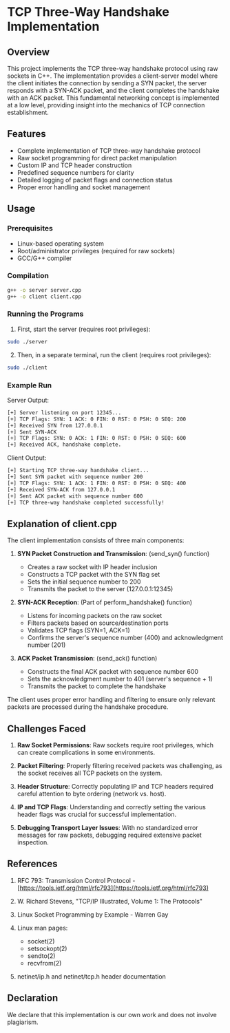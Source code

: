 # TCP Three-Way Handshake Implementation

## Overview
This project implements the TCP three-way handshake protocol using raw sockets in C++. The implementation provides a client-server model where the client initiates the connection by sending a SYN packet, the server responds with a SYN-ACK packet, and the client completes the handshake with an ACK packet. This fundamental networking concept is implemented at a low level, providing insight into the mechanics of TCP connection establishment.

## Features
- Complete implementation of TCP three-way handshake protocol
- Raw socket programming for direct packet manipulation
- Custom IP and TCP header construction
- Predefined sequence numbers for clarity
- Detailed logging of packet flags and connection status
- Proper error handling and socket management

## Usage

### Prerequisites
- Linux-based operating system
- Root/administrator privileges (required for raw sockets)
- GCC/G++ compiler

### Compilation
```bash
g++ -o server server.cpp
g++ -o client client.cpp
```

### Running the Programs
1. First, start the server (requires root privileges):
```bash
sudo ./server
```
2. Then, in a separate terminal, run the client (requires root privileges):
```bash
sudo ./client
```
### Example Run

Server Output:
```bash
[+] Server listening on port 12345...
[+] TCP Flags: SYN: 1 ACK: 0 FIN: 0 RST: 0 PSH: 0 SEQ: 200
[+] Received SYN from 127.0.0.1
[+] Sent SYN-ACK
[+] TCP Flags: SYN: 0 ACK: 1 FIN: 0 RST: 0 PSH: 0 SEQ: 600
[+] Received ACK, handshake complete.
```

Client Output:
```bash
[+] Starting TCP three-way handshake client...
[+] Sent SYN packet with sequence number 200
[+] TCP Flags: SYN: 1 ACK: 1 FIN: 0 RST: 0 PSH: 0 SEQ: 400
[+] Received SYN-ACK from 127.0.0.1
[+] Sent ACK packet with sequence number 600
[+] TCP three-way handshake completed successfully!
```

## Explanation of client.cpp

The client implementation consists of three main components:

1. **SYN Packet Construction and Transmission**: (send_syn() function)
   - Creates a raw socket with IP header inclusion
   - Constructs a TCP packet with the SYN flag set
   - Sets the initial sequence number to 200
   - Transmits the packet to the server (127.0.0.1:12345)

2. **SYN-ACK Reception**: (Part of perform_handshake() function)
   - Listens for incoming packets on the raw socket
   - Filters packets based on source/destination ports
   - Validates TCP flags (SYN=1, ACK=1)
   - Confirms the server's sequence number (400) and acknowledgment number (201)

3. **ACK Packet Transmission**: (send_ack() function)
   - Constructs the final ACK packet with sequence number 600
   - Sets the acknowledgment number to 401 (server's sequence + 1)
   - Transmits the packet to complete the handshake

The client uses proper error handling and filtering to ensure only relevant packets are processed during the handshake procedure.

## Challenges Faced

1. **Raw Socket Permissions**: Raw sockets require root privileges, which can create complications in some environments.

2. **Packet Filtering**: Properly filtering received packets was challenging, as the socket receives all TCP packets on the system.

3. **Header Structure**: Correctly populating IP and TCP headers required careful attention to byte ordering (network vs. host).

4. **IP and TCP Flags**: Understanding and correctly setting the various header flags was crucial for successful implementation.

5. **Debugging Transport Layer Issues**: With no standardized error messages for raw packets, debugging required extensive packet inspection.

## References

1. RFC 793: Transmission Control Protocol - [https://tools.ietf.org/html/rfc793](https://tools.ietf.org/html/rfc793)

2. W. Richard Stevens, "TCP/IP Illustrated, Volume 1: The Protocols"

3. Linux Socket Programming by Example - Warren Gay

4. Linux man pages:
   - socket(2)
   - setsockopt(2)
   - sendto(2)
   - recvfrom(2)

5. netinet/ip.h and netinet/tcp.h header documentation

## Declaration

We declare that this implementation is our own work and does not involve plagiarism.